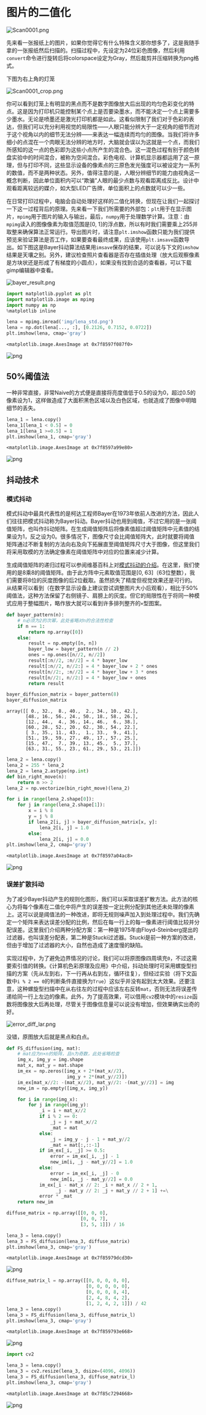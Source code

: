 # 图片的二值化

![Scan0001.png](img/Scan0001.png)

先来看一张报纸上的图片，如果你觉得它有什么特殊含义那你想多了，这是我随手拿的一张报纸然后扫描的。扫描过程中，先设定为24位彩色图像，然后利用`convert`命令进行旋转后将colorspace设定为Gray，然后裁剪并压缩转换为png格式。

下图为右上角的灯笼

![Scan0001_crop.png](img/Scan0001_crop.png)

你可以看到灯笼上有明显的黑点而不是数字图像放大后出现的均匀色彩变化的特点。这是因为打印机只能控制某个点上是否要染墨水，而不能决定一个点上需要多少墨水。无论是喷墨还是激光打印机都是如此。这看似限制了我们对于色彩的表达，但我们可以充分利用视觉的局限性——人眼只能分辨大于一定视角的细节而对于这个视角以内的细节无法分辨——来表达一幅连续而均匀的图像。当我们将许多细小的点混在一个肉眼无法分辨的地方时，大脑就会误以为这就是一个点，而我们所感知的这一点的色彩即为这些小点所产生的混合色。这一混色过程有别于颜色转盘实验中的时间混合，被称为空间混合。彩色电视、计算机显示器都运用了这一原理，但与打印不同，这些显示设备的像素点的三原色发光强度可以被设定为一系列的数值，而不是两种状态。另外，值得注意的是，人眼分辨细节的能力由视角这一概念判断，因此单位面积内可以“欺骗”人眼的最少点数与观看距离成反比。设计中观看距离较远的媒介，如大型LED广告牌，单位面积上的点数就可以少一些。

在日常打印过程中，电脑会自动处理好这样的二值化转换，但现在让我们一起探讨一下这一过程背后的原理。先来看一下我们所需要的外部包：`plt`用于在显示图片，`mpimg`用于图片的输入与输出，最后，`numpy`用于处理数学计算。注意：由`mpimg`读入的图像像素为取值范围是\[0, 1\]的浮点数，所以有时我们需要乘上255并取整来确保算法正常运行。导出图片时，请注意`plt.imshow`函数只能为我们提供预览来验证算法是否工作，如果要查看最终成果，应该使用`plt.imsave`函数导出。如下图这是Bayer抖动算法结果用`imsave`保存的结果，可以说与下文的`imshow`结果是天壤之别。另外，建议检查照片查看器是否存在插值处理（放大后观察像素是方块状还是形成了有梯度的小圆点），如果没有找到合适的查看器，可以下载gimp编辑器中查看。

![bayer_result.png](img/bayer_result.png)


```python
import matplotlib.pyplot as plt
import matplotlib.image as mpimg
import numpy as np
%matplotlib inline
```


```python
lena = mpimg.imread('img/lena_std.png')
lena = np.dot(lena[..., :], [0.2126, 0.7152, 0.0722])
plt.imshow(lena, cmap='gray')
```




    <matplotlib.image.AxesImage at 0x7f8597f087f0>




![png](output_2_1.png)


## 50%阈值法
一种非常直接，非常Naive的方式便是直接将亮度值低于0.5的设为0，超过0.5的像素设为1，这样做造成了大面积黑色区域以及白色区域，也就造成了图像中明暗细节的丢失。


```python
lena_1 = lena.copy()
lena_1[lena_1 < 0.5] = 0
lena_1[lena_1 >=0.5] = 1
plt.imshow(lena_1, cmap='gray')
```




    <matplotlib.image.AxesImage at 0x7f8597a99e80>




![png](output_4_1.png)


## 抖动技术

### 模式抖动
模式抖动中最具代表性的是柯达工程师Bayer在1973年依前人改进的方法，因此人们往往把模式抖动称为Bayer抖动。Bayer抖动也用到阈值，不过它用的是一张阈值矩阵，也叫作抖动矩阵。在生成阈值矩阵后将像素值超过阈值矩阵中元素值的结果设为1，反之设为0。很多情况下，图像尺寸会比阈值矩阵大，此时就要将阈值矩阵通过不断复制的方法向右及向下拓展直至阈值矩阵尺寸大于图像，但这里我们将采用取模的方法确定像素在阈值矩阵中对应的位置来减少计算。

生成阈值矩阵的递归过程可以参阅维基百科上对[模式抖动的介绍](https://en.wikipedia.org/wiki/Ordered_dithering)。在这里，我们使用的是8乘8的阈值矩阵。由于此方阵中元素取值范围是\[0, 63\]（63位整数），我们需要将8位的灰度图像的后2位截取。虽然损失了精度但视觉效果还是可行的。从结果可以看到（在数字显示设备上建议尝试调整图片大小后观看），相比于50%阈值法，这种方法保留了右侧镜子、肩膀上的灰度。但它的局限性在于将同一种模式应用于整幅图片，略作放大就可以看到许多排列整齐的`×`型图案。


```python
def bayer_pattern(n):
    # n必须为2的次幂，此处省略对n的合法性检查
    if n == 1:
        return np.array([0])
    else:
        result = np.empty([n, n])
        bayer_low = bayer_pattern(n // 2)
        ones = np.ones([n//2, n//2])
        result[:n//2, :n//2] = 4 * bayer_low
        result[:n//2, n//2:] = 4 * bayer_low + 2 * ones
        result[n//2:, :n//2] = 4 * bayer_low + 3 * ones
        result[n//2:, n//2:] = 4 * bayer_low + ones
        return result
```


```python
bayer_diffusion_matrix = bayer_pattern(8)
bayer_diffusion_matrix
```




    array([[ 0., 32.,  8., 40.,  2., 34., 10., 42.],
           [48., 16., 56., 24., 50., 18., 58., 26.],
           [12., 44.,  4., 36., 14., 46.,  6., 38.],
           [60., 28., 52., 20., 62., 30., 54., 22.],
           [ 3., 35., 11., 43.,  1., 33.,  9., 41.],
           [51., 19., 59., 27., 49., 17., 57., 25.],
           [15., 47.,  7., 39., 13., 45.,  5., 37.],
           [63., 31., 55., 23., 61., 29., 53., 21.]])




```python
lena_2 = lena.copy()
lena_2 = 255 * lena_2
lena_2 = lena_2.astype(np.int)
def bin_right_move(n):
    return n >> 2
lena_2 = np.vectorize(bin_right_move)(lena_2)

for i in range(lena_2.shape[0]):
    for j in range(lena_2.shape[1]):
        x = i % 8
        y = j % 8
        if lena_2[i, j] > bayer_diffusion_matrix[x, y]:
            lena_2[i, j] = 1.0
        else:
            lena_2[i, j] = 0.0
plt.imshow(lena_2, cmap='gray')
```




    <matplotlib.image.AxesImage at 0x7f8597a04ac8>




![png](output_8_1.png)


### 误差扩散抖动
为了减少Bayer抖动产生的规则化图形，我们可以采取误差扩散方法。此方法的核心为将每个像素在二值化中将产生的误差按一定比例分配到其他还未处理的像素上。这可以说是阈值法的一种改进，即将无规则噪声加入到处理过程中。我们先确定一个矩阵来表达误差分配的比例，然后在每一行上的每一像素进行阈值比较并分配误差。这里我们介绍两种分配方案：第一种是1975年由Floyd-Steinberg提出的过滤器，也叫误差分配表，第二种是Stucki过滤器。Stucki是前一种方案的改进，但由于增加了过滤器的大小，自然也造成了速度慢的缺陷。

实现过程中，为了避免边界情况的讨论，我们可以将原图像四周填充`0`，不过这需要索引值的转换。《计算机色彩原理及应用》中介绍，抖动处理时可采用螺旋型扫描的方案（先从左到右，下一行再从右到左，循环往复），但经过实验（将下文函数中`i % 2 == 0`的判断条件直接换为`True`）这似乎并没有起到太大效果。还要注意，这种螺旋型扫描中在从右往左的过程中应该左右反转`mat`，否则无法将误差传递给同一行上左边的像素。此外，为了提高效果，可以借用`cv2`模块中的`resize`函数将图像放大后再处理，尽管关于图像信息量可以说没有增加，但效果确实出奇的好。

![error_diff_lar.png](img/error_diff_lar.png)

没错，原图放大后就是黑点和白点。


```python
def FS_diffusion(img, mat):
    # mat应为n×n的矩阵，且n为奇数，此处省略检查
    img_x, img_y = img.shape
    mat_x, mat_y = mat.shape
    im_ex = np.zeros([img_x + 2*(mat_x//2),
                      img_y + 2*(mat_y//2)])
    im_ex[mat_x//2: -(mat_x//2), mat_y//2: -(mat_y//2)] = img
    new_im = np.empty([img_x, img_y])

    for i in range(img_x):
        for j in range(img_y):
            _i = i + mat_x//2
            if i % 2 == 0:
                _j = j + mat_x//2
                _mat = mat
            else:
                _j = img_y - j - 1 + mat_y//2
                _mat = mat[:,::-1]
            if im_ex[_i, _j] >= 0.5:
                error = im_ex[_i, _j] - 1
                new_im[i, _j - mat_y//2] = 1.0
            else:
                error = im_ex[_i, _j] - 0
                new_im[i, _j - mat_y//2] = 0.0
            im_ex[_i - mat_x // 2: _i + mat_x // 2 + 1,
                  _j - mat_y // 2: _j + mat_y // 2 + 1] +=\
            error * _mat
    return new_im
```


```python
diffuse_matrix = np.array([[0, 0, 0],
                           [0, 0, 7],
                           [3, 5, 1]]) / 16
```


```python
lena_3 = lena.copy()
lena_3 = FS_diffusion(lena_3, diffuse_matrix)
plt.imshow(lena_3, cmap='gray')
```




    <matplotlib.image.AxesImage at 0x7f85979dcd30>




![png](output_12_1.png)



```python
diffuse_matrix_l = np.array([[0, 0, 0, 0, 0],
                             [0, 0, 0, 0, 0],
                             [0, 0, 0, 8, 4],
                             [2, 4, 8, 4, 2],
                             [1, 2, 4, 2, 1]]) / 42
lena_3 = lena.copy()
lena_3 = FS_diffusion(lena_3, diffuse_matrix_l)
plt.imshow(lena_3, cmap='gray')
```




    <matplotlib.image.AxesImage at 0x7f859793e668>




![png](output_13_1.png)



```python
import cv2

lena_3 = lena.copy()
lena_3 = cv2.resize(lena_3, dsize=(4096, 4096))
lena_3 = FS_diffusion(lena_3, diffuse_matrix_l)
plt.imshow(lena_3, cmap='gray')
```




    <matplotlib.image.AxesImage at 0x7f85c7294668>




![png](output_14_1.png)

